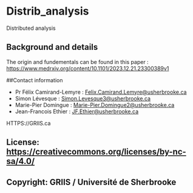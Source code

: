 # Distrib_analysis
Distributed analysis

## Background and details
The origin and fundementals can be found in this paper : https://www.medrxiv.org/content/10.1101/2023.12.21.23300389v1

##Contact information
* Pr Félix Camirand-Lemyre : Felix.Camirand.Lemyre@usherbrooke.ca
* Simon Lévesque : Simon.Levesque3@usherbrooke.ca
* Marie-Pier Domingue : Marie-Pier.Domingue2@usherbrooke.ca
* Jean-Francois Ethier : JF.Ethier@usherbrooke.ca

HTTPS://GRIIS.ca


## License: https://creativecommons.org/licenses/by-nc-sa/4.0/
## Copyright: GRIIS / Université de Sherbrooke
